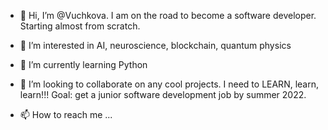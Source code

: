 - 👋 Hi, I’m @Vuchkova. I am on the road to become a software developer. Starting almost from scratch. 

- 👀 I’m interested in AI, neuroscience, blockchain, quantum physics

- 🌱 I’m currently learning Python

- 💞️ I’m looking to collaborate on any cool projects. I need to LEARN, learn, learn!!! Goal: get a junior software development job by summer 2022.

- 📫 How to reach me ...

<!---
Vuchkova/Vuchkova is a ✨ special ✨ repository because its `README.md` (this file) appears on your GitHub profile.
You can click the Preview link to take a look at your changes.
--->
